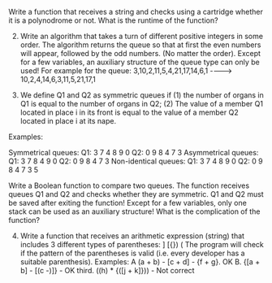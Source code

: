 Write a function that receives a string and checks using a cartridge whether it is a polynodrome or not.
What is the runtime of the function?

2. Write an algorithm that takes a turn of different positive integers in some order. The algorithm returns the queue so that at first the even numbers will appear, followed by the odd numbers. (No matter the order). Except for a few variables, an auxiliary structure of the queue type can only be used!
For example for the queue:
3,10,2,11,5,4,21,17,14,6,1 ----> 10,2,4,14,6,3,11,5,21,17,1

3. We define Q1 and Q2 as symmetric queues if
(1) the number of organs in Q1 is equal to the number of organs in Q2;
(2) The value of a member Q1 located in place i in its front is equal to the value of a member Q2 located in place i at its nape.

Examples:

Symmetrical queues:
Q1: 3 7 4 8 9 0
Q2: 0 9 8 4 7 3 Asymmetrical queues:
Q1: 3 7 8 4 9 0
Q2: 0 9 8 4 7 3
Non-identical queues:
Q1: 3 7 4 8 9 0
Q2: 0 9 8 4 7 3 5

Write a Boolean function to compare two queues. The function receives queues Q1 and Q2 and checks whether they are symmetric.
Q1 and Q2 must be saved after exiting the function!
Except for a few variables, only one stack can be used as an auxiliary structure!
What is the complication of the function?

4. Write a function that receives an arithmetic expression (string) that includes 3 different types of parentheses:
                                                               ] [{}) (
The program will check if the pattern of the parentheses is valid (i.e. every developer has a suitable parenthesis).
Examples:
A (a + b) - [c + d] - {f + g}. OK
B. {[a + b] - [(c -)]} - OK
third. ((h) * {([j + k]})) - Not correct